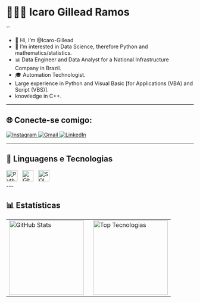 # 🧑🏻‍💻 Icaro Gillead Ramos
**``**
- 👋 Hi, I’m @Icaro-Gillead
- 👀 I’m interested in Data Science, therefore Python and mathematics/statistics.
- 📊 Data Engineer and Data Analyst for a National Infrastructure Company in Brazil.
- 🎓 Automation Technologist.
- Large experience in Python and Visual Basic [for Applications (VBA) and Script (VBS)].
- knowledge in C++.
---

## 🌐 Conecte-se comigo:

<div> 
  <!-- Link para o Instagram -->
  <a href="https://instagram.com/icarogillead" target="_blank">
    <img src="https://img.shields.io/badge/-Instagram-%23E4405F?style=for-the-badge&logo=instagram&logoColor=white" alt="Instagram">
  </a>
  <!-- Link para o email -->
  <a href="gillead.ramos@gmail.com" target="_blank">
    <img src="https://img.shields.io/badge/-Gmail-%23333?style=for-the-badge&logo=gmail&logoColor=white" alt="Gmail">
  </a>
  <!-- Link para o LinkedIn -->
  <a href="https://www.linkedin.com/in/icaro-gillead" target="_blank">
    <img src="https://img.shields.io/badge/-LinkedIn-%230077B5?style=for-the-badge&logo=linkedin&logoColor=white" alt="LinkedIn">
  </a> 
</div>

---

## 🤖 Linguagens e Tecnologias

<!-- Adicione os ícones das tecnologias que você conhece -->
<!-- Cada ícone tem propriedades como alinhamento, tamanho, e fonte de origem -->

<!-- Ícone do Python -->
<img 
    align="left" 
    alt="Python" 
    title="Python"
    width="30px" 
    style="padding-right: 10px;" 
    src="https://cdn.jsdelivr.net/gh/devicons/devicon@latest/icons/python/python-original.svg" 
/>

<!-- Ícone do Git -->
<img 
    align="left" 
    alt="Git" 
    title="Git"
    width="30px" 
    style="padding-right: 10px;" 
    src="https://cdn.jsdelivr.net/gh/devicons/devicon@latest/icons/git/git-original.svg" 
/>

<!-- Ícone do SQL (MySQL como exemplo) -->
<img 
    align="left" 
    alt="SQL" 
    title="SQL (MySQL)"
    width="30px" 
    style="padding-right: 10px;" 
    src="https://cdn.jsdelivr.net/gh/devicons/devicon@latest/icons/mysql/mysql-original-wordmark.svg" 
/>

<!-- Força quebra de linha para evitar sobreposição de ícones -->
<br/>
<br/>
---

## 📊 Estatísticas

<table>
  <tr>
    <td>
      <!-- Estatísticas do GitHub: Commits, Issues, etc. -->
      <img 
        alt="GitHub Stats" 
        height="200" 
        style="padding-right: 10px;" 
        src="https://github-readme-stats.vercel.app/api?username=Icaro-Gillead&show_icons=true&theme=dark&include_all_commits=true&locale=pt-br" 
      />
    </td>
    <td>
      <!-- Tecnologias mais usadas -->
      <img 
        alt="Top Tecnologias" 
        height="200" 
        src="https://github-readme-stats.vercel.app/api/top-langs/?username=Icaro-Gillead&theme=dark&layout=compact&custom_title=Tecnologias&langs_count=9&cache_seconds=1800"
      />
    </td>
  </tr>
</table>
